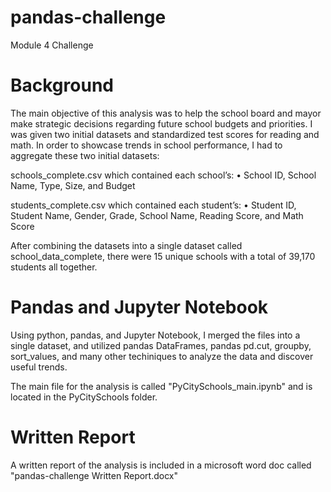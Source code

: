# pandas-challenge
Module 4 Challenge

# Background
The main objective of this analysis was to help the school board and mayor make strategic decisions regarding future school budgets and priorities. I was given two initial datasets and standardized test scores for reading and math. In order to showcase trends in school performance, I had to aggregate these two initial datasets:

schools_complete.csv which contained each school’s:
•	School ID, School Name, Type, Size, and Budget

students_complete.csv which contained each student’s:
•	Student ID, Student Name, Gender, Grade, School Name, Reading Score, and Math Score

After combining the datasets into a single dataset called school_data_complete, there were 15 unique schools with a total of 39,170 students all together.

# Pandas and Jupyter Notebook
Using python, pandas, and Jupyter Notebook, I merged the files into a single dataset, and utilized pandas DataFrames, pandas pd.cut, groupby, sort_values, and many other techiniques to analyze the data and discover useful trends.

The main file for the analysis is called "PyCitySchools_main.ipynb" and is located in the PyCitySchools folder.

# Written Report
A written report of the analysis is included in a microsoft word doc called "pandas-challenge Written Report.docx"
